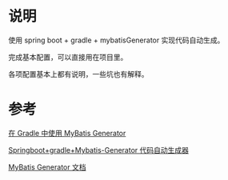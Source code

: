# 说明

使用 spring boot + gradle + mybatisGenerator 实现代码自动生成。

完成基本配置，可以直接用在项目里。

各项配置基本上都有说明，一些坑也有解释。

# 参考

[在 Gradle 中使用 MyBatis Generator](https://www.jianshu.com/p/5c85becf5f73)

[Springboot+gradle+Mybatis-Generator 代码自动生成器](https://segmentfault.com/a/1190000013534059)

[MyBatis Generator 文档](https://www.kancloud.cn/wizardforcel/java-opensource-doc/152983)